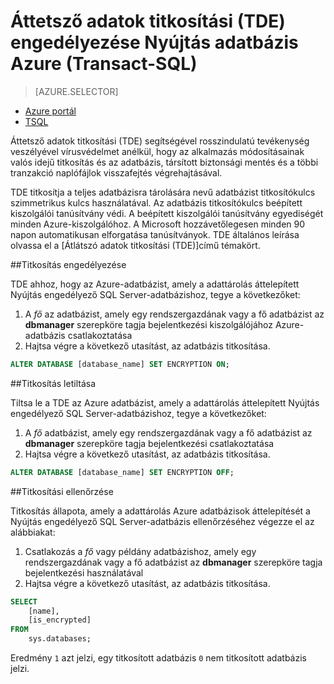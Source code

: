 <properties
   pageTitle="Az SQL Server-Nyújtás adatbázis Azure TSQL átlátszó titkosítás (TDE) engedélyezéséhez |} Microsoft Azure"
   description="Az SQL Server-Nyújtás adatbázis Azure TSQL átlátszó titkosítás (TDE) engedélyezéséhez"
   services="sql-server-stretch-database"
   documentationCenter=""
   authors="douglaslMS"
   manager="jhubbard"
   editor=""/>

<tags
   ms.service="sql-server-stretch-database"
   ms.workload="data-management"
   ms.tgt_pltfrm="na"
   ms.devlang="na"
   ms.topic="article"
   ms.date="06/14/2016"
   ms.author="douglaslMS"/>

# <a name="enable-transparent-data-encryption-tde-for-stretch-database-on-azure-transact-sql"></a>Áttetsző adatok titkosítási (TDE) engedélyezése Nyújtás adatbázis Azure (Transact-SQL)
> [AZURE.SELECTOR]
- [Azure portál](sql-server-stretch-database-encryption-tde.md)
- [TSQL](sql-server-stretch-database-tde-tsql.md)

Áttetsző adatok titkosítási (TDE) segítségével rosszindulatú tevékenység veszélyével vírusvédelmet anélkül, hogy az alkalmazás módosításainak valós idejű titkosítás és az adatbázis, társított biztonsági mentés és a többi tranzakció naplófájlok visszafejtés végrehajtásával.

TDE titkosítja a teljes adatbázisra tárolására nevű adatbázist titkosítókulcs szimmetrikus kulcs használatával. Az adatbázis titkosítókulcs beépített kiszolgálói tanúsítvány védi. A beépített kiszolgálói tanúsítvány egyediségét minden Azure-kiszolgálóhoz. A Microsoft hozzávetőlegesen minden 90 napon automatikusan elforgatása tanúsítványok. TDE általános leírása olvassa el a [Átlátszó adatok titkosítási (TDE)]című témakört.

##<a name="enabling-encryption"></a>Titkosítás engedélyezése

TDE ahhoz, hogy az Azure-adatbázist, amely a adattárolás áttelepített Nyújtás engedélyező SQL Server-adatbázishoz, tegye a következőket:

1. A *fő* az adatbázist, amely egy rendszergazdának vagy a fő adatbázist az **dbmanager** szerepköre tagja bejelentkezési kiszolgálójához Azure-adatbázis csatlakoztatása
2. Hajtsa végre a következő utasítást, az adatbázis titkosítása.

```sql
ALTER DATABASE [database_name] SET ENCRYPTION ON;
```

##<a name="disabling-encryption"></a>Titkosítás letiltása

Tiltsa le a TDE az Azure adatbázist, amely a adattárolás áttelepített Nyújtás engedélyező SQL Server-adatbázishoz, tegye a következőket:

1. A *fő* adatbázist, amely egy rendszergazdának vagy a fő adatbázist az **dbmanager** szerepköre tagja bejelentkezési csatlakoztatása
2. Hajtsa végre a következő utasítást, az adatbázis titkosítása.

```sql
ALTER DATABASE [database_name] SET ENCRYPTION OFF;
```

##<a name="verifying-encryption"></a>Titkosítási ellenőrzése

Titkosítás állapota, amely a adattárolás Azure adatbázisok áttelepítését a Nyújtás engedélyező SQL Server-adatbázis ellenőrzéséhez végezze el az alábbiakat:

1. Csatlakozás a *fő* vagy példány adatbázishoz, amely egy rendszergazdának vagy a fő adatbázist az **dbmanager** szerepköre tagja bejelentkezési használatával
2. Hajtsa végre a következő utasítást, az adatbázis titkosítása.

```sql
SELECT
    [name],
    [is_encrypted]
FROM
    sys.databases;
```

Eredmény ```1``` azt jelzi, egy titkosított adatbázis ```0``` nem titkosított adatbázis jelzi.


<!--Anchors-->
[Áttetsző adatok titkosítási (TDE)]: https://msdn.microsoft.com/library/bb934049.aspx


<!--Image references-->

<!--Link references-->
